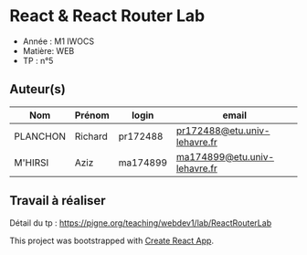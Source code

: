 # React & React Router Lab

- Année : M1 IWOCS
- Matière: WEB
- TP : n°5

## Auteur(s)

|Nom|Prénom|login|email|
|--|--|--|--|
| PLANCHON | Richard | pr172488 | pr172488@etu.univ-lehavre.fr |
| M'HIRSI | Aziz | ma174899 | ma174899@etu.univ-lehavre.fr |

## Travail à réaliser

Détail du tp : <https://pigne.org/teaching/webdev1/lab/ReactRouterLab>


This project was bootstrapped with [Create React App](https://github.com/facebook/create-react-app).


